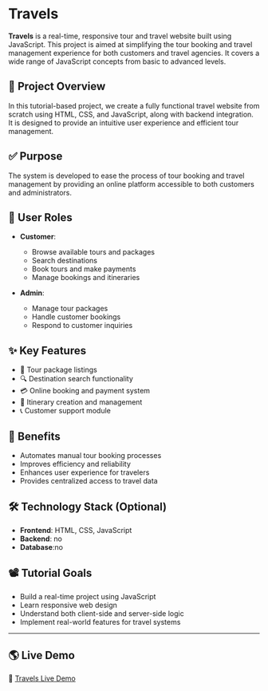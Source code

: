 # Travels

**Travels** is a real-time, responsive tour and travel website built using JavaScript. This project is aimed at simplifying the tour booking and travel management experience for both customers and travel agencies. It covers a wide range of JavaScript concepts from basic to advanced levels.

## 🎯 Project Overview

In this tutorial-based project, we create a fully functional travel website from scratch using HTML, CSS, and JavaScript, along with backend integration. It is designed to provide an intuitive user experience and efficient tour management.

## ✅ Purpose

The system is developed to ease the process of tour booking and travel management by providing an online platform accessible to both customers and administrators.

## 👤 User Roles

- **Customer**: 
  - Browse available tours and packages  
  - Search destinations  
  - Book tours and make payments  
  - Manage bookings and itineraries  

- **Admin**:  
  - Manage tour packages  
  - Handle customer bookings  
  - Respond to customer inquiries  

## ✨ Key Features

- 🧳 Tour package listings  
- 🔍 Destination search functionality  
- 💳 Online booking and payment system  
- 📅 Itinerary creation and management  
- 📞 Customer support module  

## 🚀 Benefits

- Automates manual tour booking processes  
- Improves efficiency and reliability  
- Enhances user experience for travelers  
- Provides centralized access to travel data  

## 🛠️ Technology Stack (Optional)

- **Frontend**: HTML, CSS, JavaScript  
- **Backend**: no
- **Database**:no

## 📽️ Tutorial Goals

- Build a real-time project using JavaScript  
- Learn responsive web design  
- Understand both client-side and server-side logic  
- Implement real-world features for travel systems  

---

## 🌎 Live Demo

🔗 [Travels Live Demo](http://127.0.0.1:5500/)



